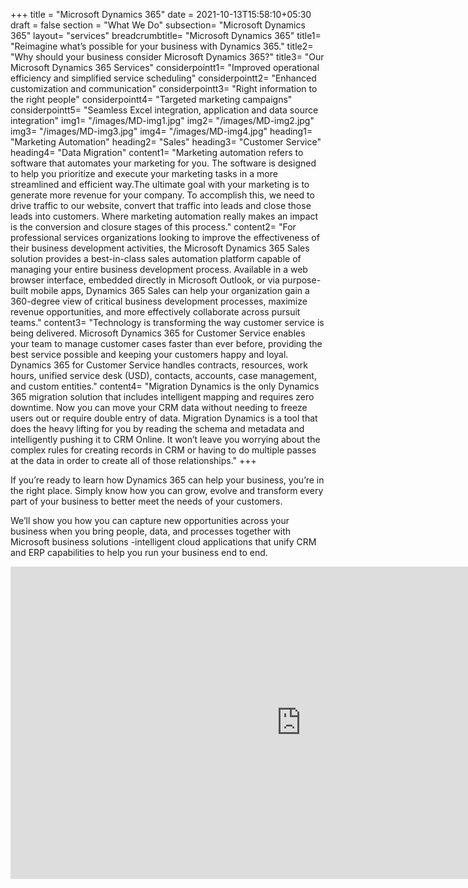 +++
title = "Microsoft Dynamics 365"
date = 2021-10-13T15:58:10+05:30
draft = false
section = "What We Do"
subsection= "Microsoft Dynamics 365"
layout= "services"
breadcrumbtitle= "Microsoft Dynamics 365"
title1= "Reimagine what’s possible for your business with Dynamics 365."
title2= "Why should your business consider Microsoft Dynamics 365?"
title3= "Our Microsoft Dynamics 365 Services"
considerpointt1= "Improved operational efficiency and simplified service scheduling"
considerpointt2= "Enhanced customization and communication"
considerpointt3= "Right information to the right people"
considerpointt4= "Targeted marketing campaigns"
considerpointt5= "Seamless Excel integration, application and data source integration"
img1= "/images/MD-img1.jpg"
img2= "/images/MD-img2.jpg"
img3= "/images/MD-img3.jpg"
img4= "/images/MD-img4.jpg"
heading1= "Marketing Automation"
heading2= "Sales"
heading3= "Customer Service"
heading4= "Data Migration"
content1= "Marketing automation refers to software that automates your marketing for you. The software is designed to help you prioritize and execute your marketing tasks in a more streamlined and efficient way.The ultimate goal with your marketing is to generate more revenue for your company. To accomplish this, we need to drive traffic to our website, convert that traffic into leads and close those leads into customers. Where marketing automation really makes an impact is the conversion and closure stages of this process."
content2= "For professional services organizations looking to improve the effectiveness of their business development activities, the Microsoft Dynamics 365 Sales solution provides a best-in-class sales automation platform capable of managing your entire business development process. Available in a web browser interface, embedded directly in Microsoft Outlook, or via purpose-built mobile apps, Dynamics 365 Sales can help your organization gain a 360-degree view of critical business development processes, maximize revenue opportunities, and more effectively collaborate across pursuit teams."
content3= "Technology is transforming the way customer service is being delivered. Microsoft Dynamics 365 for Customer Service enables your team to manage customer cases faster than ever before, providing the best service possible and keeping your customers happy and loyal. Dynamics 365 for Customer Service handles contracts, resources, work hours, unified service desk (USD), contacts, accounts, case management, and custom entities."
content4= "Migration Dynamics is the only Dynamics 365 migration solution that includes intelligent mapping and requires zero downtime. Now you can move your CRM data without needing to freeze users out or require double entry of data. Migration Dynamics is a tool that does the heavy lifting for you by reading the schema and metadata and intelligently pushing it to CRM Online. It won’t leave you worrying about the complex rules for creating records in CRM or having to do multiple passes at the data in order to create all of those relationships."
+++
<p class="text-justify">If you’re ready to learn how Dynamics 365 can help your business, you’re in the right place. Simply know how you can grow, evolve and transform every part of your business to better meet the needs of your customers. </p>

<p class="text-justify">We’ll show you how you can capture new opportunities across your business when you bring people, data, and processes together with Microsoft business solutions -intelligent cloud applications that unify CRM and ERP capabilities to help you run your business end to end.</p>

<iframe width="930" height="500" src="https://www.youtube.com/embed/hiaL1f4SQCQ" title="YouTube video player" frameborder="0" allow="accelerometer; autoplay; clipboard-write; encrypted-media; gyroscope; picture-in-picture" allowfullscreen></iframe>


